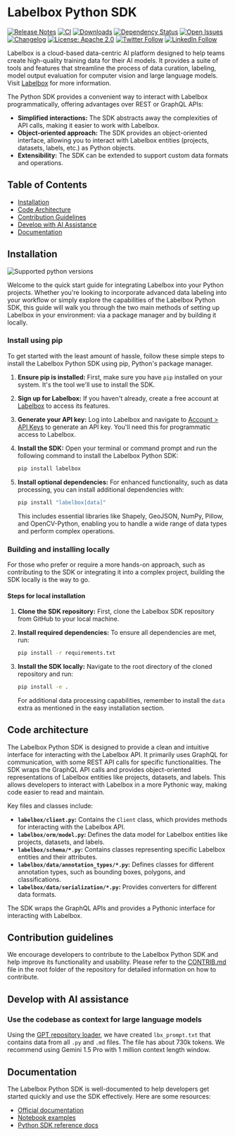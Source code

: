 # Labelbox Python SDK
[![Release Notes](https://img.shields.io/github/release/labelbox/labelbox-python)](https://github.com/Labelbox/labelbox-python/releases)
[![CI](https://github.com/labelbox/labelbox-python/actions/workflows/python-package.yml/badge.svg)](https://github.com/labelbox/labelbox-python/actions)
[![Downloads](https://pepy.tech/badge/labelbox)](https://pepy.tech/project/labelbox)
[![Dependency Status](https://img.shields.io/librariesio/github/labelbox/labelbox-python)](https://libraries.io/github/labelbox/labelbox-python)
[![Open Issues](https://img.shields.io/github/issues-raw/labelbox/labelbox-python)](https://github.com/labelbox/labelbox-python/issues)
[![Changelog](https://img.shields.io/badge/Changelog-Recent%20Updates-blue.svg)](https://docs.labelbox.com/changelog)
[![License: Apache 2.0](https://img.shields.io/badge/License-Apache%202.0-blue.svg)](https://opensource.org/licenses/Apache-2.0)
[![Twitter Follow](https://img.shields.io/twitter/follow/labelbox.svg?style=social&label=Follow)](https://twitter.com/labelbox)
[![LinkedIn Follow](https://img.shields.io/badge/Follow-LinkedIn-blue.svg?style=flat&logo=linkedin)](https://www.linkedin.com/company/labelbox/)


Labelbox is a cloud-based data-centric AI platform designed to help teams create high-quality training data for their AI models. It provides a suite of tools and features that streamline the process of data curation, labeling, model output evaluation for computer vision and large language models. Visit [Labelbox](http://labelbox.com/) for more information.


The Python SDK provides a convenient way to interact with Labelbox programmatically, offering advantages over REST or GraphQL APIs:

* **Simplified interactions:** The SDK abstracts away the complexities of API calls, making it easier to work with Labelbox.
* **Object-oriented approach:** The SDK provides an object-oriented interface, allowing you to interact with Labelbox entities (projects, datasets, labels, etc.) as Python objects.
* **Extensibility:** The SDK can be extended to support custom data formats and operations.

## Table of Contents
- [Installation](#installation)
- [Code Architecture](#code-architecture)
- [Contribution Guidelines](#contribution-guidelines)
- [Develop with AI Assistance](#develop-with-ai-assistance)
- [Documentation](#documentation)

## Installation
![Supported python versions](https://img.shields.io/badge/python-3.8%20%7C%203.9%20%7C%203.10%20%7C%203.11%20%7C%203.12-blue.svg)

Welcome to the quick start guide for integrating Labelbox into your Python projects. Whether you're looking to incorporate advanced data labeling into your workflow or simply explore the capabilities of the Labelbox Python SDK, this guide will walk you through the two main methods of setting up Labelbox in your environment: via a package manager and by building it locally.

### Install using pip

To get started with the least amount of hassle, follow these simple steps to install the Labelbox Python SDK using pip, Python's package manager.

1. **Ensure pip is installed:** First, make sure you have `pip` installed on your system. It's the tool we'll use to install the SDK.
   
2. **Sign up for Labelbox:** If you haven't already, create a free account at [Labelbox](http://app.labelbox.com/) to access its features.

3. **Generate your API key:** Log into Labelbox and navigate to [Account > API Keys](https://docs.labelbox.com/docs/create-an-api-key) to generate an API key. You'll need this for programmatic access to Labelbox.

4. **Install the SDK:** Open your terminal or command prompt and run the following command to install the Labelbox Python SDK:
   
   ```bash
   pip install labelbox
   ```

5. **Install optional dependencies:** For enhanced functionality, such as data processing, you can install additional dependencies with:
   
   ```bash
   pip install "labelbox[data]"
   ```

   This includes essential libraries like Shapely, GeoJSON, NumPy, Pillow, and OpenCV-Python, enabling you to handle a wide range of data types and perform complex operations.

### Building and installing locally

For those who prefer or require a more hands-on approach, such as contributing to the SDK or integrating it into a complex project, building the SDK locally is the way to go.


#### Steps for local installation

1. **Clone the SDK repository:** First, clone the Labelbox SDK repository from GitHub to your local machine.

2. **Install required dependencies:** To ensure all dependencies are met, run:

   ```bash
   pip install -r requirements.txt
   ```

3. **Install the SDK locally:** Navigate to the root directory of the cloned repository and run:

   ```bash
   pip install -e .
   ```

   For additional data processing capabilities, remember to install the `data` extra as mentioned in the easy installation section.


## Code architecture
The Labelbox Python SDK is designed to provide a clean and intuitive interface for interacting with the Labelbox API. It primarily uses GraphQL for communication, with some REST API calls for specific functionalities. The SDK wraps the GraphQL API calls and provides object-oriented representations of Labelbox entities like projects, datasets, and labels. This allows developers to interact with Labelbox in a more Pythonic way, making code easier to read and maintain.

Key files and classes include:

- **`labelbox/client.py`:** Contains the `Client` class, which provides methods for interacting with the Labelbox API.
- **`labelbox/orm/model.py`:** Defines the data model for Labelbox entities like projects, datasets, and labels.
- **`labelbox/schema/*.py`:** Contains classes representing specific Labelbox entities and their attributes.
- **`labelbox/data/annotation_types/*.py`:** Defines classes for different annotation types, such as bounding boxes, polygons, and classifications.
- **`labelbox/data/serialization/*.py`:** Provides converters for different data formats.

The SDK wraps the GraphQL APIs and provides a Pythonic interface for interacting with Labelbox.

## Contribution guidelines
We encourage developers to contribute to the Labelbox Python SDK and help improve its functionality and usability. Please refer to the [CONTRIB.md](CONTRIB.md) file in the root folder of the repository for detailed information on how to contribute.

## Develop with AI assistance
### Use the codebase as context for large language models
Using the [GPT repository loader](https://github.com/mpoon/gpt-repository-loader), we have created `lbx_prompt.txt` that contains data from all `.py` and `.md` files. The file has about 730k tokens. We recommend using Gemini 1.5 Pro with 1 million context length window.

## Documentation
The Labelbox Python SDK is well-documented to help developers get started quickly and use the SDK effectively. Here are some resources:

- [Official documentation](https://docs.labelbox.com/docs/overview)
- [Notebook examples](https://github.com/Labelbox/labelbox-python/tree/master/examples)
- [Python SDK reference docs](https://labelbox-python.readthedocs.io/en/latest/)

